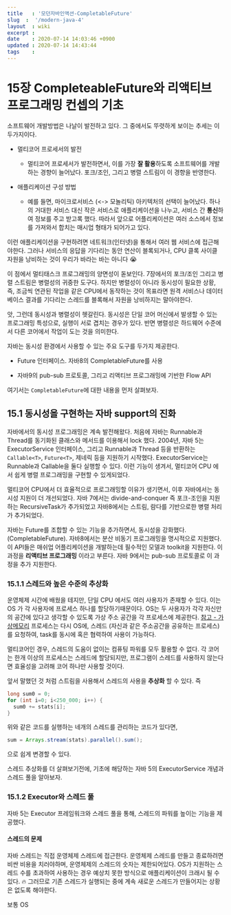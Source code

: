 ```yaml
---
title   : '모던자바인액션-CompletableFuture' 
slug  :  '/modern-java-4'
layout  : wiki 
excerpt : 
date    : 2020-07-14 14:03:46 +0900
updated : 2020-07-14 14:43:44
tags    : 
---
```


# 15장 CompleteableFuture와 리액티브 프로그래밍 컨셉의 기초 
  
소프트웨어 개발방법은 나날이 발전하고 있다. 그 중에서도  뚜렷하게 보이는 추세는 이 두가지이다.

- 멀티코어 프로세서의 발전
  - 멀티코어 프로세서가 발전하면서, 이를 가장 **잘 활용**하도록 소프트웨어를 개발하는 경향이 늘어났다. 포크/조인, 그리고 병렬 스트림이 이 경향을 반영한다.
  
- 애플리케이션 구성 방법 
  - 예를 들면, 마이크로서비스 (<-> 모놀리틱) 아키텍처의 선택이 늘어났다. 하나의 거대한 서비스 대신 작은 서비스로 애플리케이션을 나누고, 서비스 간 **통신**하여 정보를 주고 받고록 했다. 따라서 앞으로 어플리케이션은 여러 소스에서 정보를 가져와서 합치는 매시업 형태가 되어가고 있다. 
    
이런 애플리케이션을 구현하려면 네트워크(인터넷)을 통해서 여러 웹 서비스에 접근해야한다. 그러나 서비스의 응답을 기다리는 동안 연산이 블록되거나, CPU 클록 사이클 자원을 낭비하는 것이 우리가 바라는 바는 아니다 😭 

이 점에서 멀티태스크 프로그래밍의 양면성이 돋보인다. 7장에서의 포크/조인 그리고 병렬 스트림은 병렬성의 귀중한 도구다. 하지만 병렬성이 아니라 동시성이 필요한 상황, 즉, 조금씩 연관된 작업을 같은 CPU에서 동작하는 것이 목표라면 원격 서비스나 데이터베이스 결과를 기다리는 스레드를 블록해서 자원을 낭비하지는 말아야한다. 

앗, 그런데 동시성과 병렬성이 헷갈린다. 동시성은 단일 코어 머신에서 발생할 수 있는 프로그래밍 특성으로, 실행이 서로 겹치는 경우가 있다. 반면 병렬성은 하드웨어 수준에서 다른 코어에서 작업이 도는 것을 의미한다. 

자바는 동시성 환경에서 사용할 수 있는 주요 도구를 두가지 제공한다. 

- Future 인터페이스. 자바8의 CompletableFuture를 사용

- 자바9의 pub-sub 프로토콜, 그리고 리액티브 프로그래밍에 기반한 Flow API 
  
여기서는 `CompletableFuture`에 대한 내용을 먼저 살펴보자. 

## 15.1 동시성을 구현하는 자바 support의 진화

자바에서의 동시성 프로그래밍은 계속 발전해왔다. 처음에 자바는 Runnable과 Thread를 동기화된 클래스와 메서드를 이용해서 lock 했다. 2004년, 자바 5는 ExecutorService 인터페이스, 그리고 Runnable과 Thread 등을 반환하는 `Callable<T>`, `Future<T>`, 제네릭 등을 지원하기 시작했다. ExecutorService는 Runnable과 Callable을 둘다 실행할 수 있다. 이런 기능이 생겨서, 멀티코어 CPU 에서 쉽게 병렬 프로그래밍을 구현할 수 있게되었다. 

멀티코어 CPU에서 더 효율적으로 프로그래밍할 이유가 생기면서, 이후 자바에서는 동시성 지원이 더 개선되었다. 자바 7에서는 divide-and-conquer 즉 포크-조인을 지원하는 RecursiveTask가 추가되었고 자바8에서는 스트림, 람다를 기반으로한 병렬 처리가 추가되었다. 

자바는 Future를 조합할 수 있는 기능을 추가하면서, 동시성을 강화했다. (CompletableFuture). 자바8에서는 분산 비동기 프로그래밍을 명시적으로 지원했다. 이 API들은 매쉬업 어플리케이션을 개발하는데 필수적인 모델과 toolkit을 지원한다. 이 과정을 **리액티브 프로그래밍** 이라고 부른다. 자바 9에서는 pub-sub 프로토콜로 이 과정을 추가 지원한다. 

### 15.1.1 스레드와 높은 수준의 추상화 

운영체제 시간에 배웠을 테지만, 단일 CPU 에서도 여러 사용자가 존재할 수 있다. 이는 OS 가 각 사용자에 프로세스 하나를 할당하기때문이다. OS는 두 사용자가 각각 자신만의 공간에 있다고 생각할 수 있도록 가상 주소 공간을 각 프로세스에 제공한다. [참고 - 가상메모리](https://velog.io/@pa324/%EC%9A%B4%EC%98%81%EC%B2%B4%EC%A0%9C-%EA%B0%80%EC%83%81-%EB%A9%94%EB%AA%A8%EB%A6%AC-%EA%B0%9C%EB%85%90-4dk2q3ivff) 프로세스는 다시 OS에, 스레드 (자신과 같은 주소공간을 공유하는 프로세스) 를 요청하여, task를 동시에 혹은 협력하여 사용이 가능하다. 

멀티코어인 경우, 스레드의 도움이 없이는 컴퓨팅 파워를 모두 활용할 수 없다. 각 코어는 한개 이상의 프로세스는 스레드에 할당되지만, 프로그램이 스레드를 사용하지 않는다면 효율성을 고려해 코어 하나만 사용할 것이다. 

앞서 말했던 것 처럼 스트림을 사용해서 스레드의 사용을 **추상화** 할 수 있다.
즉
```java
long sum0 = 0; 
for (int i=0; i<250_000; i++) {
  sum0 += stats[i];
}
```
위와 같은 코드를 실행하는 네개의 스레드를 관리하는 코드가 있다면, 

```java
sum = Arrays.stream(stats).parallel().sum(); 
```
으로 쉽게 변경할 수 있다. 

스레드 추상화를 더 살펴보기전에, 기초에 해당하는 자바 5의 ExecutorService 개념과 스레드 풀을 알아보자. 

### 15.1.2 Executor와 스레드 풀 

자바 5는 Executor  프레임워크와 스레드 풀을 통해, 스레드의 파워를 높이는 기능을 제공했다. 

#### 스레드의 문제 
자바 스레드는 직접 운영체제 스레드에 접근한다. 운영체제 스레드를 만들고 종료하려면 비싼 비용을 치러야하며, 운영체제의 스레드의 숫자는 제한되어있다. OS가 지원하는 스레드 수를 초과하여 사용하는 경우 예상치 못한 방식으로 애플리케이션이 크래시 될 수 있다. 🔥 그러므로 기존 스레드가 실행되는 중에 계속 새로운 스레드가 만들어지는 상황은 없도록 해야한다. 

보통 OS 
